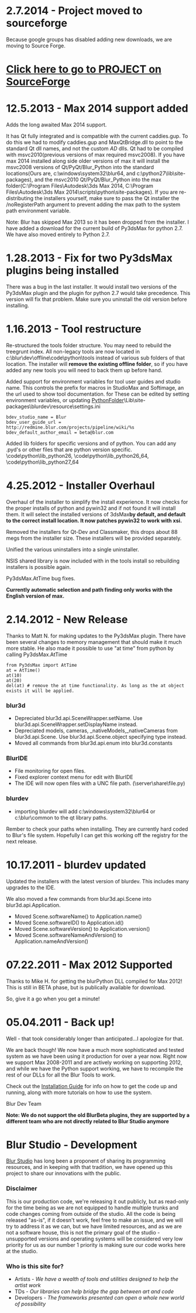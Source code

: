 # 2.7.2014 - Project moved to sourceforge #

Because google groups has disabled adding new downloads, we are moving to Source Forge.

# [Click here to go to PROJECT on SourceForge](http://sourceforge.net/projects/blur-dev) #

# 12.5.2013 - Max 2014 support added #

Adds the long awaited Max 2014 support.

It has Qt fully integrated and is compatible with the current caddies.gup. To do this we had to modify caddies.gup and MaxQtBridge.dll to point to the standard Qt dll names, and not the custom _AD_ dlls. Qt had to be compiled with msvc2010(previous versions of max required msvc2008). If you have max 2014 installed along side older versions of max it will install the msvc2008 versions of Qt/PyQt/Blur\_Python into the standard locations(Ours are, c:\windows\system32\blur64, and c:\python27\lib\site-packages), and the msvc2010 Qt/PyQt/Blur\_Python into the max folder(C:\Program Files\Autodesk\3ds Max 2014, C:\Program Files\Autodesk\3ds Max 2014\scripts\python\site-packages). If you are re-distributing the installers yourself, make sure to pass the Qt installer the /noRegisterPath argument to prevent adding the max path to the system path environment variable.

Note: Blur has skipped Max 2013 so it has been dropped from the installer. I have added a download for the current build of Py3dsMax for python 2.7. We have also moved entirely to Python 2.7.

# 1.28.2013 - Fix for two Py3dsMax plugins being installed #

There was a bug in the last installer. It would install two versions of the Py3dsMax plugin and the plugin for python 2.7 would take precedence. This version will fix that problem. Make sure you uninstall the old version before installing.

# 1.16.2013 - Tool restructure #

Re-structured the tools folder structure. You may need to rebuild the treegrunt index.
All non-legacy tools are now located in c:\blur\dev\offline\code\python\tools instead of various sub folders of that location. The installer will **remove the existing offline folder**, so if you have added any new tools you will need to back them up before hand.

Added support for environment variables for tool user guides and studio name. This controls the prefix for macros in StudioMax and Softimage, an the url used to show tool documentation. for These can be edited by setting environment variables, or updating [PythonFolder](PythonFolder.md)\Lib\site-packages\blurdev\resource\settings.ini

```
bdev_studio_name = Blur
bdev_user_guide_url = http://redmine.blur.com/projects/pipeline/wiki/%s
bdev_default_author_email = beta@blur.com
```

Added lib folders for specific versions and of python. You can add any .pyd's or other files that are python version specific.
\code\python\lib\_python26, \code\python\lib\_python26\_64, \code\python\lib\_python27\_64

# 4.25.2012 - Installer Overhaul #

Overhaul of the installer to simplify the install experience. It now checks for the proper installs of python and pywin32 and if not found it will install them. It will select the installed versions of 3dsMax**by default, and default to the correct install location. It now patches pywin32 to work with xsi.**

Removed the installers for Qt-Dev and Classmaker, this drops about 88 megs from the installer size. These installers will be provided separately.

Unified the various uninstallers into a single uninstaller.

NSIS shared library is now included with in the tools install so rebuilding installers is possible again.

Py3dsMax.AtTime bug fixes.

**Currently automatic selection and path finding only works with the English version of max.**

# 2.14.2012 - New Release #

Thanks to Matt N. for making updates to the Py3dsMax plugin. There have been several changes to memory management that should make it much more stable.
He also made it possible to use "at time" from python by calling Py3dsMax.AtTime

```
from Py3dsMax import AtTime
at = AtTime()
at(10)
at(20)
del(at) # remove the at time functionality. As long as the at object exists it will be applied.
```

### blur3d ###

  * Depreciated blur3d.api.SceneWrapper.setName. Use blur3d.api.SceneWrapper.setDisplayName instead.
  * Depreciated models, cameras, _nativeModels,_nativeCameras from blur3d.api.Scene. Use blur3d.api.Scene.object specifying type instead.
  * Moved all commands from blur3d.api.enum into blur3d.constants

### BlurIDE ###

  * File monitoring for open files.
  * Fixed explorer context menu for edit with BlurIDE
  * The IDE will now open files with a UNC file path. (\\server\share\file.py)

### blurdev ###

  * importing blurdev will add c:\windows\system32\blur64 or c:\blur\common to the qt library paths.

Rember to check your paths when installing. They are currently hard coded to Blur's file system. Hopefully I can get this working off the registry for the next release.

# 10.17.2011 - blurdev updated #

Updated the installers with the latest version of blurdev. This includes many upgrades to the IDE.

We also moved a few commands from blur3d.api.Scene into blur3d.api.Application.

  * Moved Scene.softwareName() to Application.name()
  * Moved Scene.softwareID() to Application.id()
  * Moved Scene.softwareVersion() to Application.version()
  * Moved Scene.softwareNameAndVersion() to Application.nameAndVersion()


# 07.22.2011 - Max 2012 Supported #

Thanks to Mike H. for getting the blurPython DLL compiled for Max 2012!  This is still in BETA phase, but is publically available for download.

So, give it a go when you get a minute!

# 05.04.2011 - Back up! #

Well - that took considerably longer than anticipated...I apologize for that.

We are back though!  We now have a much more sophisticated and tested system as we have been using it production for over a year now.  Right now we support Max 2008-2011 and are actively working on supporting 2012, and while we have the Python support working, we have to recompile the rest of our DLLs for all the Blur Tools to work.

Check out the [Installation Guide](Installing.md) for info on how to get the code up and running, along with more tutorials on how to use the system.

Blur Dev Team

**Note: We do not support the old BlurBeta plugins, they are supported by a different team who are not directly related to Blur Studio anymore**

# Blur Studio - Development #

[Blur Studio](http://www.blur.com) has long been a proponent of sharing its programming resources, and in keeping with that tradition, we have opened up this project to share our innovations with the public.

### Disclaimer ###

This is our production code, we're releasing it out publicly, but as read-only for the time being as we are not equipped to handle multiple trunks and code changes coming from outside of the studio.  All the code is being released "as-is", if it doesn't work, feel free to make an issue, and we will try to address it as we can, but we have limited resources, and as we are not a software house, this is not the primary goal of the studio - unsupported versions and operating systems will be considered very low priority for us as our number 1 priority is making sure our code works here at the studio.

### Who is this site for? ###

  * Artists - _We have a wealth of tools and utilities designed to help the artist work_
  * TDs - _Our libraries can help bridge the gap between art and code_
  * Developers - _The frameworks presented can open a whole new world of possibility_